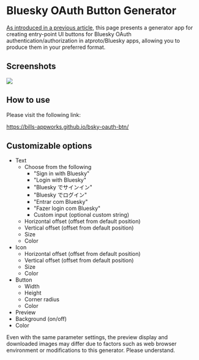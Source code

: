 # Bluesky OAuth Button Generator

[As introduced in a previous article](https://whtwnd.com/bills-appworks.blue/3lzfuw5f23v23), this page presents a generator app for creating entry-point UI buttons for Bluesky OAuth authentication/authorization in atproto/Bluesky apps, allowing you to produce them in your preferred format.

## Screenshots

<img src="https://verpa.us-west.host.bsky.network/xrpc/com.atproto.sync.getBlob?did=did%3Aplc%3Alfjssqqi6somnb7vhup2jm5w&cid=bafkreibelwgbtrvun36my7bxruhncsqfe36g7roa2q3ps3cqvecdfvczda" />

## How to use

Please visit the following link:

https://bills-appworks.github.io/bsky-oauth-btn/

## Customizable options

- Text
  - Choose from the following
    - "Sign in with Bluesky"
    - "Login with Bluesky"
    - "Bluesky でサインイン"
    - "Bluesky でログイン"
    - "Entrar com Bluesky"
    - "Fazer login com Bluesky"
    - Custom input (optional custom string)
  - Horizontal offset (offset from default position)
  - Vertical offset (offset from default position)
  - Size
  - Color
- Icon
  - Horizontal offset (offset from default position)
  - Vertical offset (offset from default position)
  - Size
  - Color
- Button
  - Width
  - Height
  - Corner radius
  - Color
 - Preview
  - Background (on/off)
  - Color

Even with the same parameter settings, the preview display and downloaded images may differ due to factors such as web browser environment or modifications to this generator. Please understand.
